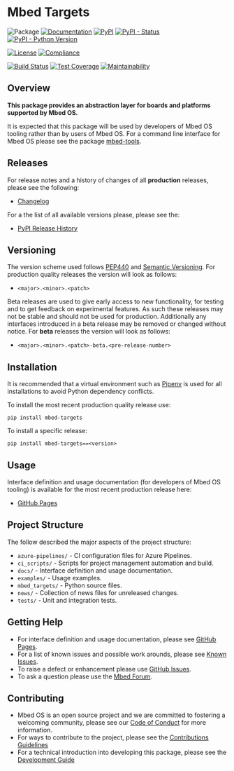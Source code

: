 # Mbed Targets

![Package](https://badgen.net/badge/Package/mbed-targets/grey)
[![Documentation](https://badgen.net/badge/Documentation/GitHub%20Pages/blue?icon=github)](https://armmbed.github.io/mbed-targets)
[![PyPI](https://badgen.net/pypi/v/mbed-targets)](https://pypi.org/project/mbed-targets/)
[![PyPI - Status](https://img.shields.io/pypi/status/mbed-targets)](https://pypi.org/project/mbed-targets/)
[![PyPI - Python Version](https://img.shields.io/pypi/pyversions/mbed-targets)](https://pypi.org/project/mbed-targets/)

[![License](https://badgen.net/pypi/license/mbed-targets)](https://github.com/ARMmbed/mbed-targets/blob/master/LICENSE)
[![Compliance](https://badgen.net/badge/License%20Report/compliant/green?icon=libraries)](https://armmbed.github.io/mbed-targets/third_party_IP_report.html)

[![Build Status](https://dev.azure.com/mbed-tools/mbed-targets/_apis/build/status/Build%20and%20Release?branchName=master&stageName=CI%20Checkpoint)](https://dev.azure.com/mbed-tools/mbed-targets/_build/latest?definitionId=1&branchName=master)
[![Test Coverage](https://codecov.io/gh/ARMmbed/mbed-targets/branch/master/graph/badge.svg)](https://codecov.io/gh/ARMmbed/mbed-targets)
[![Maintainability](https://api.codeclimate.com/v1/badges/18c13e9ee7ba963c81e9/maintainability)](https://codeclimate.com/github/ARMmbed/mbed-targets/maintainability)

## Overview

**This package provides an abstraction layer for boards and platforms supported by Mbed OS.**

It is expected that this package will be used by developers of Mbed OS tooling rather than by users of Mbed OS. For
a command line interface for Mbed OS please see the package [mbed-tools](https://github.com/ARMmbed/mbed-tools).

## Releases

For release notes and a history of changes of all **production** releases, please see the following:

- [Changelog](https://github.com/ARMmbed/mbed-targets/blob/master/CHANGELOG.md)

For a the list of all available versions please, please see the:

- [PyPI Release History](https://pypi.org/project/mbed-targets/#history)

## Versioning

The version scheme used follows [PEP440](https://www.python.org/dev/peps/pep-0440/) and 
[Semantic Versioning](https://semver.org/). For production quality releases the version will look as follows:

- `<major>.<minor>.<patch>`

Beta releases are used to give early access to new functionality, for testing and to get feedback on experimental 
features. As such these releases may not be stable and should not be used for production. Additionally any interfaces
introduced in a beta release may be removed or changed without notice. For **beta** releases the version will look as
follows:

- `<major>.<minor>.<patch>-beta.<pre-release-number>`

## Installation

It is recommended that a virtual environment such as [Pipenv](https://github.com/pypa/pipenv/blob/master/README.md) is
used for all installations to avoid Python dependency conflicts.

To install the most recent production quality release use:

```
pip install mbed-targets
```

To install a specific release:

```
pip install mbed-targets==<version>
```

## Usage

Interface definition and usage documentation (for developers of Mbed OS tooling) is available for the most recent
production release here:

- [GitHub Pages](https://armmbed.github.io/mbed-targets)

## Project Structure

The follow described the major aspects of the project structure:

- `azure-pipelines/` - CI configuration files for Azure Pipelines.
- `ci_scripts/` - Scripts for project management automation and build.
- `docs/` - Interface definition and usage documentation.
- `examples/` - Usage examples.
- `mbed_targets/` - Python source files.
- `news/` - Collection of news files for unreleased changes.
- `tests/` - Unit and integration tests.

## Getting Help

- For interface definition and usage documentation, please see [GitHub Pages](https://armmbed.github.io/mbed-targets).
- For a list of known issues and possible work arounds, please see [Known Issues](KNOWN_ISSUES.md).
- To raise a defect or enhancement please use [GitHub Issues](https://github.com/ARMmbed/mbed-targets/issues).
- To ask a question please use the [Mbed Forum](https://forums.mbed.com/).

## Contributing

- Mbed OS is an open source project and we are committed to fostering a welcoming community, please see our
  [Code of Conduct](https://github.com/ARMmbed/mbed-targets/blob/master/CODE_OF_CONDUCT.md) for more information.
- For ways to contribute to the project, please see the [Contributions Guidelines](https://github.com/ARMmbed/mbed-targets/blob/master/CONTRIBUTING.md)
- For a technical introduction into developing this package, please see the [Development Guide](https://github.com/ARMmbed/mbed-targets/blob/master/DEVELOPMENT.md)
